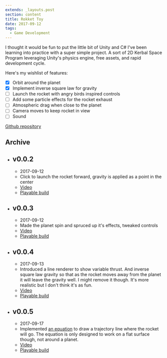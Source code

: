 ```yaml
---
extends: _layouts.post
section: content
title: Rokket Toy
date: 2017-09-12
tags:
  - Game Development
---
```


I thought it would be fun to put the little bit of Unity and C# I've been learning into practice with a super simple project. A sort of 2D Kerbal Space Program leveraging Unity's physics engine, free assets, and rapid development cycle.

Here's my wishlist of features:

* [x] Orbit around the planet
* [x] Implement inverse square law for gravity
* [ ] Launch the rocket with angry birds inspired controls
* [ ] Add some particle effects for the rocket exhaust
* [ ] Atmospheric drag when close to the planet
* [ ] Camera moves to keep rocket in view
* [ ] Sound

[Github repository](https://github.com/danielmorgan/rokket)

## Archive

* ## v0.0.2
  * 2017-09-12
  * Click to launch the rocket forward, gravity is applied as a point in the center
  * [Video](/media/posts/2017-09-12-rokket-toy/rokket-0.0.2.webm)
  * [Playable build](/media/posts/2017-09-12-rokket-toy/0.0.2/index.html)

* ## v0.0.3
  * 2017-09-12
  * Made the planet spin and spruced up it's effects, tweaked controls
  * [Video](/media/posts/2017-09-12-rokket-toy/rokket-0.0.3.webm)
  * [Playable build](/media/posts/2017-09-12-rokket-toy/0.0.3/index.html)

* ## v0.0.4
  * 2017-09-13
  * Introduced a line renderer to show variable thrust. And inverse square law gravity so that as the rocket moves away from the planet it will leave the gravity well. I might remove it though. It's more realistic but I don't think it's as fun.
  * [Video](/media/posts/2017-09-12-rokket-toy/rokket-0.0.4.webm)
  * [Playable build](/media/posts/2017-09-12-rokket-toy/0.0.4/index.html)

* ## v0.0.5
  * 2017-09-17
  * Implemented [an equation](https://en.wikipedia.org/wiki/Trajectory_of_a_projectile) to draw a trajectory line where the rocket will go. The equation is only designed to work on a flat surface though, not around a planet.
  * [Video](/media/posts/2017-09-12-rokket-toy/rokket-0.0.5.webm)
  * [Playable build](/media/posts/2017-09-12-rokket-toy/0.0.5/index.html)
